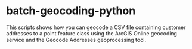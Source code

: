batch-geocoding-python
======================

This scripts shows how you can geocode a CSV file containing customer addresses to a point feature class using the ArcGIS Online geocoding service and the Geocode Addresses geoprocessing tool.